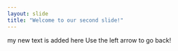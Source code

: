 ```yaml
---
layout: slide
title: "Welcome to our second slide!"
---
```

my new text is added here
Use the left arrow to go back!
